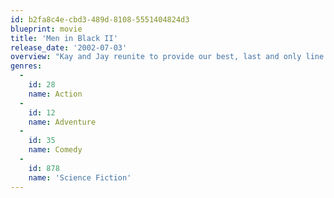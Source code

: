 ```yaml
---
id: b2fa8c4e-cbd3-489d-8108-5551404824d3
blueprint: movie
title: 'Men in Black II'
release_date: '2002-07-03'
overview: "Kay and Jay reunite to provide our best, last and only line of defense against a sinister seductress who levels the toughest challenge yet to the MIB's untarnished mission statement – protecting Earth from the scum of the universe. It's been four years since the alien-seeking agents averted an intergalactic disaster of epic proportions. Now it's a race against the clock as Jay must convince Kay – who not only has absolutely no memory of his time spent with the MIB, but is also the only living person left with the expertise to save the galaxy – to reunite with the MIB before the earth submits to ultimate destruction."
genres:
  -
    id: 28
    name: Action
  -
    id: 12
    name: Adventure
  -
    id: 35
    name: Comedy
  -
    id: 878
    name: 'Science Fiction'
---
```

